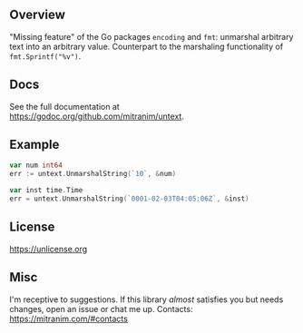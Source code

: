 ## Overview

"Missing feature" of the Go packages `encoding` and `fmt`: unmarshal arbitrary
text into an arbitrary value. Counterpart to the marshaling functionality of
`fmt.Sprintf("%v")`.

## Docs

See the full documentation at https://godoc.org/github.com/mitranim/untext.

## Example

```go
var num int64
err := untext.UnmarshalString(`10`, &num)

var inst time.Time
err = untext.UnmarshalString(`0001-02-03T04:05:06Z`, &inst)
```

## License

https://unlicense.org

## Misc

I'm receptive to suggestions. If this library _almost_ satisfies you but needs changes, open an issue or chat me up. Contacts: https://mitranim.com/#contacts
